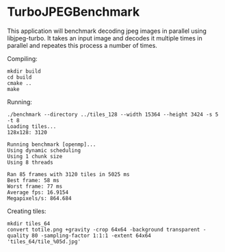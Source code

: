 # TurboJPEGBenchmark

This application will benchmark decoding jpeg images in parallel using libjpeg-turbo. It takes an input image and decodes it multiple times in parallel and repeates this process a number of times.

Compiling:

```
mkdir build
cd build
cmake ..
make
```

Running:

```
./benchmark --directory ../tiles_128 --width 15364 --height 3424 -s 5 -t 8 
Loading tiles...
128x128: 3120

Running benchmark [openmp]...
Using dynamic scheduling
Using 1 chunk size 
Using 8 threads

Ran 85 frames with 3120 tiles in 5025 ms
Best frame: 58 ms
Worst frame: 77 ms
Average fps: 16.9154
Megapixels/s: 864.684
```


Creating tiles:
```
mkdir tiles_64
convert totile.png +gravity -crop 64x64 -background transparent -quality 80 -sampling-factor 1:1:1 -extent 64x64 'tiles_64/tile_%05d.jpg'
```
